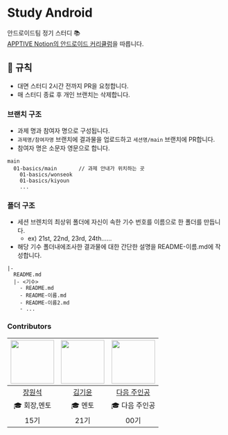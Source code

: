 # Study Android
안드로이드팀 정기 스터디 📚  
[APPTIVE Notion의 안드로이드 커리큘럼](https://www.notion.so/apptive/1d0e3d4189a580dcaae1f8003eacff18)을 따릅니다.

## 📐 규칙
- 대면 스터디 2시간 전까지 PR을 요청합니다.
- 매 스터디 종료 후 개인 브랜치는 삭제합니다.

### 브랜치 구조
- 과제 명과 참여자 명으로 구성됩니다.
- ```과제명/참여자명``` 브랜치에 결과물을 업로드하고 ```세션명/main``` 브랜치에 PR합니다.
- 참여자 명은 소문자 영문으로 합니다.

```plain
main
  01-basics/main       // 과제 안내가 위치하는 곳
    01-basics/wonseok
    01-basics/kiyoun
    ...
```

### 폴더 구조
- 세션 브렌치의 최상위 폴더에 자신이 속한 기수 번호를 이름으로 한 폴더를 만듭니다.
  - ex) 21st, 22nd, 23rd, 24th......
- 해당 기수 폴더내에조사한 결과물에 대한 간단한 설명을 README-이름.md에 작성합니다.
```plain
|-
  README.md
  |- <기수>
    - README.md
    - README-이름.md
    - README-이름2.md
    - ...
```

### Contributors
| <img width="100" src="https://github.com/cotidie.png"> | <img width="100" src="https://github.com/gykim22.png"> | <img width="100" src="https://github.com/github.png"> | 
|:----------------------:|:----------------------:|:----------------------:|
| [장원석](https://github.com/cotidie) | [김기윤](https://github.com/gykim22) | [다음 주인공](https://github.com/cotidie) |
| 🎓 회장,멘토 | 🎓 멘토 | 🎓 다음 주인공 |
| 15기 | 21기 | 00기 |
